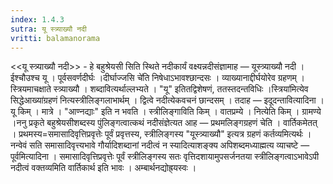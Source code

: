 ```yaml
---
index: 1.4.3
sutra: यू स्त्र्याख्यौ नदी
vritti: balamanorama
---
```


<<यू स्त्र्याख्यौ नदी>> - हे बहुश्रेयसी सिति स्थिते नदीकार्यं वक्ष्यन्नदीसंज्ञामाह — यूस्त्र्याख्यौ नदी । ईश्चौउश्च यू । पूर्वसवर्णदीर्घः ।दीर्घाज्जसि चे॑ति निषेधाऽभावश्छान्दसः । व्याख्यानाद्दीर्घयोरेव ग्रहणम् । स्त्रियमाचक्षाते स्त्र्याख्यौ । शब्दावित्यर्थाल्लभ्यते । "यू" इतितद्विशेषणं, ततस्तदन्तविधिः ।स्त्रिया॑मित्येव सिद्धेआख्या॑ग्रहणं नित्यस्त्रीलिङ्गलाभार्थम् । द्वित्वे नदीत्येकवचनं छान्दसम् । तदाह — इदूदन्तावित्यादिना । यू किम्  । मात्रे । "आण्नद्याः" इति न भवति । स्त्रीलिङ्गाविति किम्  । वातप्रम्ये । नित्येति किम् । ग्रामण्ये ।ननु प्रकृते बहुश्रेयसीशब्दस्य पुंलिङ्गत्वात्कथं नदीसंज्ञेत्यत आह — प्रथमलिङ्गग्रहणं चेति । वार्तिकमेतत् । प्रथमस्य=समासादिवृत्तिप्रवृत्तेः पूर्वं प्रवृत्तस्य, स्त्रीलिङ्गस्य "यूस्त्र्याख्यौ" इत्यत्र ग्रहणं कर्तव्यमित्यर्थः । नन्वेवं सति समासादिवृत्त्यभावे गौर्यादिशब्दानां नदीत्वं न स्यादित्याशङ्क्य अपिशब्दमध्याह्मत्य व्याचष्टे — पूर्वमित्यादिना । समासादिवृत्तिप्रवृत्तेः पूर्वं स्त्रीलिङ्गस्य सतः वृत्तिदशायामुपसर्जनतया स्त्रीलिङ्गत्वाऽभावेऽपी नदीत्वं वक्तव्यमिति वार्तिकार्थ इति भावः । अम्बार्थनद्योह्र्यस्वः । 